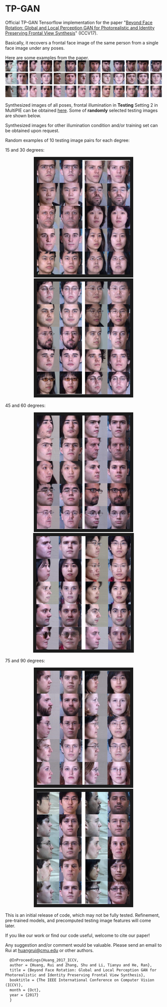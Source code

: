 # TP-GAN

Official TP-GAN Tensorflow implementation for the paper "[Beyond Face Rotation: Global and Local Perception GAN for Photorealistic and Identity Preserving Frontal View Synthesis](http://openaccess.thecvf.com/content_ICCV_2017/papers/Huang_Beyond_Face_Rotation_ICCV_2017_paper.pdf)" (ICCV17).

Basically, it recovers a frontal face image of the same person from a single face image under any poses.

Here are some examples from the paper.![image](images/ownsynthesis.jpg)

Synthesized images of all poses, frontal illumination in **Testing** Setting 2 in MultiPIE can be obtained [here](). Some of **randomly** selected testing images are shown below.

Synthesized images for other illumination condition and/or training set can be obtained upon request.

Random examples of 10 testing image pairs for each degree:

15 and 30 degrees: 
<p align="center">
<img src="images/15-rand.png", width="300", border="10">   <img src="images/30-rand.png", width="300", border="10">
</p> 

45 and 60 degrees:
<p align="center">
<img src="images/45-rand.png", width="300", border="10">   <img src="images/60-rand.png", width="304", border="10">
</p> 

75 and 90 degrees:
<p align="center">
<img src="images/75-rand.png", width="300", border="10"><img src="images/90-rand.png", width="300", border="10">
</p> 

This is an initial release of code, which may not be fully tested. Refinement, pre-trained models, and precomputed testing image features will come later.

If you like our work or find our code useful, welcome to cite our paper!

Any suggestion and/or comment would be valuable. Please send an email to Rui at huangrui@cmu.edu or other authors.

      @InProceedings{Huang_2017_ICCV,
      author = {Huang, Rui and Zhang, Shu and Li, Tianyu and He, Ran},
      title = {Beyond Face Rotation: Global and Local Perception GAN for Photorealistic and Identity Preserving Frontal View Synthesis},
      booktitle = {The IEEE International Conference on Computer Vision (ICCV)},
      month = {Oct},
      year = {2017}
      }


